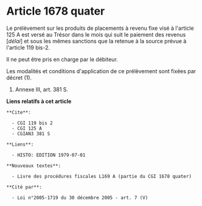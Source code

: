 # Article 1678 quater

Le prélèvement sur les produits de placements à revenu fixe visé à l'article 125 A est versé au Trésor dans le mois qui suit
le paiement des revenus [*délai*] et sous les mêmes sanctions que la retenue à la source prévue à l'article 119 bis-2.

Il ne peut être pris en charge par le débiteur.

Les modalités et conditions d'application de ce prélèvement sont fixées par décret (1).

1)  Annexe III, art. 381 S.

**Liens relatifs à cet article**

	**Cite**:

	  - CGI 119 bis 2
	  - CGI 125 A
	  - CGIAN3 381 S

	**Liens**:

	  - HISTO: EDITION 1979-07-01

	**Nouveaux textes**:

	  - Livre des procédures fiscales L169 A (partie du CGI 1678 quater)

	**Cité par**:

	  - Loi n°2005-1719 du 30 décembre 2005 - art. 7 (V)
